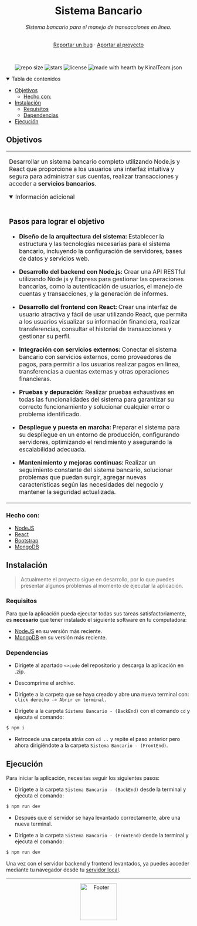<div align="center">

<h1><strong>Sistema Bancario</strong></h1>

</div>

<div align="center">
  <em>Sistema bancario para el manejo de transacciones en línea.</em>
  <br />
  <br />
  
  <a href="https://github.com/jcruz-2018059/Laboratorio-1---Almacenador/issues/new">Reportar un bug</a>
  ·
  <a href="https://github.com/jcruz-2018059/Easy-Charity/pulls">Aportar al proyecto</a>
</div>

<div align="center">
<br />

![repo size](https://img.shields.io/github/repo-size/jcruz-2018059/Sistema-Bancario?style=flat-square)
![stars](https://img.shields.io/github/stars/jcruz-2018059/Sistema-Bancario?style=flat-square)
![license](https://img.shields.io/github/license/jcruz-2018059/Sistema-Bancario?style=flat-square)
![made with hearth by KinalTeam.json](https://img.shields.io/badge/made%20with%20%E2%9D%A4%EF%B8%8F%20by-KinalTeam.json-red?style=flat-square)

</div>

<details open="open">
<summary>Tabla de contenidos</summary>

- [Objetivos](#objetivos)
  - [Hecho con:](#hecho-con)
- [Instalación](#instalación)
  - [Requisitos](#requisitos)
  - [Dependencias](#dependencias)
- [Ejecución](#ejecución)

</details>

## **Objetivos**

<table>
<tr>
<td>

Desarrollar un sistema bancario completo utilizando Node.js y React que proporcione a los usuarios una interfaz intuitiva y segura para administrar sus cuentas, realizar transacciones y acceder a **servicios bancarios**.

<details open>
<summary>Información adicional</summary>
<br>

### **Pasos para lograr el objetivo**

- **Diseño de la arquitectura del sistema:** Establecer la estructura y las tecnologías necesarias para el sistema bancario, incluyendo la configuración de servidores, bases de datos y servicios web.

- **Desarrollo del backend con Node.js:** Crear una API RESTful utilizando Node.js y Express para gestionar las operaciones bancarias, como la autenticación de usuarios, el manejo de cuentas y transacciones, y la generación de informes.

- **Desarrollo del frontend con React:** Crear una interfaz de usuario atractiva y fácil de usar utilizando React, que permita a los usuarios visualizar su información financiera, realizar transferencias, consultar el historial de transacciones y gestionar su perfil.

- **Integración con servicios externos:** Conectar el sistema bancario con servicios externos, como proveedores de pagos, para permitir a los usuarios realizar pagos en línea, transferencias a cuentas externas y otras operaciones financieras.

- **Pruebas y depuración:** Realizar pruebas exhaustivas en todas las funcionalidades del sistema para garantizar su correcto funcionamiento y solucionar cualquier error o problema identificado.

- **Despliegue y puesta en marcha:** Preparar el sistema para su despliegue en un entorno de producción, configurando servidores, optimizando el rendimiento y asegurando la escalabilidad adecuada.

- **Mantenimiento y mejoras continuas:** Realizar un seguimiento constante del sistema bancario, solucionar problemas que puedan surgir, agregar nuevas características según las necesidades del negocio y mantener la seguridad actualizada.

</details>

</td>
</tr>
</table>

### Hecho con:

- [NodeJS](https://nodejs.org/es)
- [React](https://react.dev/)
- [Bootstrap](https://getbootstrap.com/)
- [MongoDB](https://www.mongodb.com/)

## Instalación

>Actualmente el proyecto sigue en desarrollo, por lo que puedes presentar algunos problemas al momento de ejecutar la aplicación.

### Requisitos

Para que la aplicación pueda ejecutar todas sus tareas satisfactoriamente, es **necesario** que tener instalado el siguiente software en tu computadora:

- [NodeJS](https://nodejs.org/es) en su versión más reciente.
- [MongoDB](https://www.mongodb.com/) en su versión más reciente.

### Dependencias

- Dirígete al apartado `<>code` del repositorio y descarga la aplicación en .zip.

- Descomprime el archivo.

- Dirígete a la carpeta que se haya creado y abre una nueva terminal con:
`click derecho -> Abrir en terminal.`

- Dirígete a la carpeta `Sistema Bancario - (BackEnd)` con el comando `cd` y ejecuta el comando:
 
```sh
$ npm i
```

- Retrocede una carpeta atrás con `cd ..` y repite el paso anterior pero ahora dirigiéndote a la carpeta `Sistema Bancario - (FrontEnd)`.

## Ejecución

Para iniciar la aplicación, necesitas seguir los siguientes pasos: 

- Dirígete a la carpeta `Sistema Bancario - (BackEnd)` desde la terminal y ejecuta el comando:

```sh
$ npm run dev
```

- Después que el servidor se haya levantado correctamente, abre una nueva terminal.

- Dirígete a la carpeta `Sistema Bancario - (FrontEnd)` desde la terminal y ejecuta el comando:

```sh
$ npm run dev
```

Una vez con el servidor backend y frontend levantados, ya puedes acceder mediante tu navegador desde tu [servidor local](http://localhost:5173/ "servidor local").

---

<div align="center">
  <a href="https://github.com/jcruz-2018059/Sistema-Bancario">
    <img src="https://i.imgur.com/dpCcy2l.png" alt="Footer" height="100">
  </a>
</div>